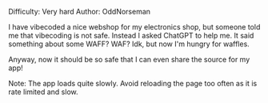 Difficulty: Very hard
Author: OddNorseman

I have vibecoded a nice webshop for my electronics shop, but someone told me that vibecoding is not safe. Instead I asked ChatGPT to help me. It said something about some WAFF? WAF? Idk, but now I'm hungry for waffles.

Anyway, now it should be so safe that I can even share the source for my app!

Note: The app loads quite slowly. Avoid reloading the page too often as it is rate limited and slow.
